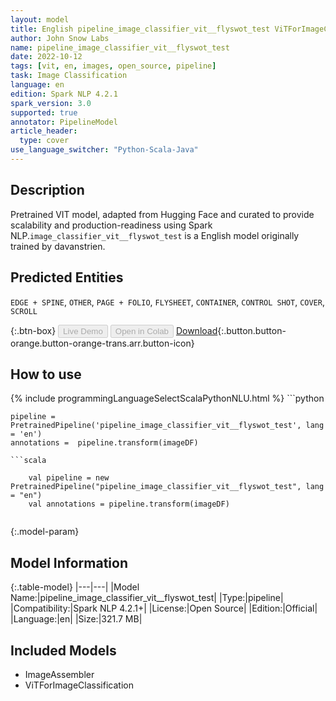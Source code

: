 ```yaml
---
layout: model
title: English pipeline_image_classifier_vit__flyswot_test ViTForImageClassification from davanstrien
author: John Snow Labs
name: pipeline_image_classifier_vit__flyswot_test
date: 2022-10-12
tags: [vit, en, images, open_source, pipeline]
task: Image Classification
language: en
edition: Spark NLP 4.2.1
spark_version: 3.0
supported: true
annotator: PipelineModel
article_header:
  type: cover
use_language_switcher: "Python-Scala-Java"
---
```


## Description

Pretrained VIT  model, adapted from Hugging Face and curated to provide scalability and production-readiness using Spark NLP.`image_classifier_vit__flyswot_test` is a English model originally trained by davanstrien.


## Predicted Entities

`EDGE + SPINE`, `OTHER`, `PAGE + FOLIO`, `FLYSHEET`, `CONTAINER`, `CONTROL SHOT`, `COVER`, `SCROLL`



{:.btn-box}
<button class="button button-orange" disabled>Live Demo</button>
<button class="button button-orange" disabled>Open in Colab</button>
[Download](https://s3.amazonaws.com/auxdata.johnsnowlabs.com/public/models/pipeline_image_classifier_vit__flyswot_test_en_4.2.1_3.0_1665536816046.zip){:.button.button-orange.button-orange-trans.arr.button-icon}

## How to use



<div class="tabs-box" markdown="1">
{% include programmingLanguageSelectScalaPythonNLU.html %}
```python

    pipeline = PretrainedPipeline('pipeline_image_classifier_vit__flyswot_test', lang = 'en')
    annotations =  pipeline.transform(imageDF)
    
```
```scala

    val pipeline = new PretrainedPipeline("pipeline_image_classifier_vit__flyswot_test", lang = "en")
    val annotations = pipeline.transform(imageDF)
    
```
</div>

{:.model-param}
## Model Information

{:.table-model}
|---|---|
|Model Name:|pipeline_image_classifier_vit__flyswot_test|
|Type:|pipeline|
|Compatibility:|Spark NLP 4.2.1+|
|License:|Open Source|
|Edition:|Official|
|Language:|en|
|Size:|321.7 MB|

## Included Models

- ImageAssembler
- ViTForImageClassification

